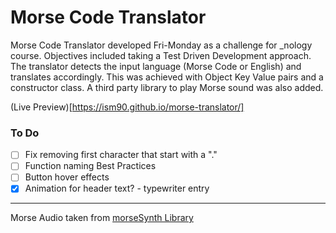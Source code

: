# Morse Code Translator

Morse Code Translator developed Fri-Monday as a challenge for \_nology course. Objectives included taking a Test Driven Development approach.
The translator detects the input language (Morse Code or English) and translates accordingly. This was achieved with Object Key Value pairs and a constructor class. A third party library to play Morse sound was also added.

(Live Preview)[https://ism90.github.io/morse-translator/]

### To Do

- [ ] Fix removing first character that start with a "."
- [ ] Function naming Best Practices
- [ ] Button hover effects
- [x] Animation for header text? - typewriter entry

---

Morse Audio taken from [morseSynth Library](https://github.com/netAction/morseSynth)
